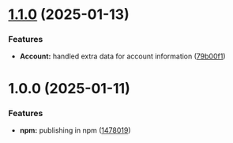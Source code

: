# [1.1.0](https://github.com/rafa3127/FinanceSyncJS/compare/v1.0.0...v1.1.0) (2025-01-13)


### Features

* **Account:** handled extra data for account information ([79b00f1](https://github.com/rafa3127/FinanceSyncJS/commit/79b00f1c0e8a7c52298af6e04ca12fff529ae6a8))

# 1.0.0 (2025-01-11)


### Features

* **npm:** publishing in npm ([1478019](https://github.com/rafa3127/FinanceSyncJS/commit/147801911d7da33c707a8bbed3ec3f2d08e38d39))
